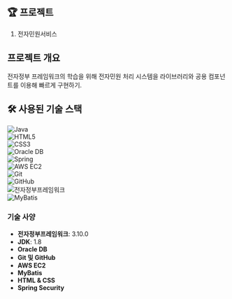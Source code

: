 ## 🏆 프로젝트
1. 전자민원서비스

## 프로젝트 개요
전자정부 프레임워크의 학습을 위해 전자민원 처리 시스템을 라이브러리와 공용 컴포넌트를 이용해 빠르게 구현하기.

## 🛠 사용된 기술 스택  
![Java](https://img.shields.io/badge/Java-007396?style=for-the-badge&logo=java&logoColor=white)  
![HTML5](https://img.shields.io/badge/HTML5-E34F26?style=for-the-badge&logo=html5&logoColor=white)  
![CSS3](https://img.shields.io/badge/CSS3-1572B6?style=for-the-badge&logo=css3&logoColor=white)  
![Oracle DB](https://img.shields.io/badge/Oracle_DB-F80000?style=for-the-badge&logo=oracle&logoColor=white)  
![Spring](https://img.shields.io/badge/Spring-6DB33F?style=for-the-badge&logo=spring&logoColor=white)  
![AWS EC2](https://img.shields.io/badge/AWS_EC2-FF9900?style=for-the-badge&logo=amazon-aws&logoColor=white)  
![Git](https://img.shields.io/badge/Git-F05032?style=for-the-badge&logo=git&logoColor=white)  
![GitHub](https://img.shields.io/badge/GitHub-181717?style=for-the-badge&logo=github&logoColor=white)  
![전자정부프레임워크](https://img.shields.io/badge/전자정부프레임워크-3.10.0-blue?style=for-the-badge)  
![MyBatis](https://img.shields.io/badge/MyBatis-사용-red?style=for-the-badge)  

### 기술 사양  
- **전자정부프레임워크**: 3.10.0  
- **JDK**: 1.8  
- **Oracle DB**  
- **Git 및 GitHub**  
- **AWS EC2**  
- **MyBatis**  
- **HTML & CSS**  
- **Spring Security**
